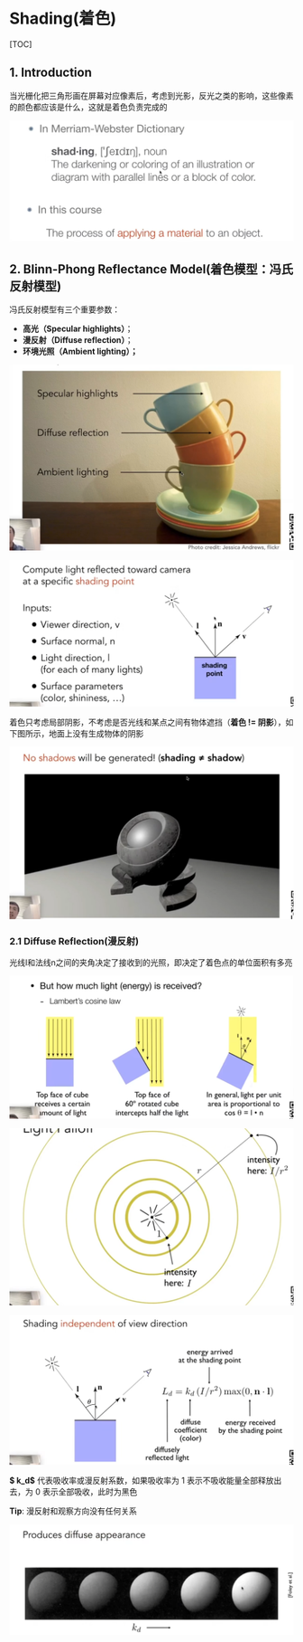 # Shading(着色)

[TOC]



## 1. Introduction

当光栅化把三角形画在屏幕对应像素后，考虑到光影，反光之类的影响，这些像素的颜色都应该是什么，这就是着色负责完成的

![image-20240212171126281](Images\image-20240212171126281.png)

## 2. Blinn-Phong Reflectance Model(着色模型：冯氏反射模型)

 冯氏反射模型有三个重要参数：

- **高光（Specular highlights）**；
- **漫反射（Diffuse reflection）**；
- **环境光照（Ambient lighting）；**

![image-20240212204207163](Images\image-20240212204207163.png)

![image-20240212203848570](Images\image-20240212203848570.png)

着色只考虑局部阴影，不考虑是否光线和某点之间有物体遮挡（**着色 != 阴影**），如下图所示，地面上没有生成物体的阴影

![image-20240212204600442](Images\image-20240212204600442.png)

### 2.1 Diffuse Reflection(漫反射)

光线I和法线n之间的夹角决定了接收到的光照，即决定了着色点的单位面积有多亮

![image-20240212204834668](Images\image-20240212204834668.png)

![image-20240212210028720](Images\image-20240212210028720.png)



![image-20240212210158778](Images\image-20240212210158778.png)

**$ k_d$** 代表吸收率或漫反射系数，如果吸收率为 1 表示不吸收能量全部释放出去，为 0 表示全部吸收，此时为黑色

**Tip**: 漫反射和观察方向没有任何关系

![image-20240212211431465](Images\image-20240212211431465.png)